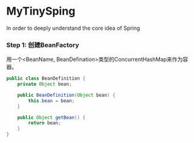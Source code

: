 # MyTinySping
In order to deeply understand the core idea of Spring

### Step 1: 创建BeanFactory

用一个<BeanName, BeanDefination>类型的ConcurrentHashMap来作为容器。

```java
public class BeanDefinition {
    private Object bean;

    public BeanDefinition(Object bean) {
        this.bean = bean;
    }

    public Object getBean() {
        return bean;
    }
}
```
